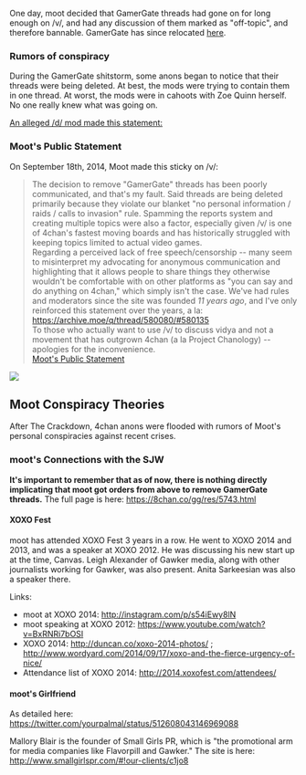 One day, moot decided that GamerGate threads had gone on for long enough on /v/, and had any discussion of them marked as "off-topic", and therefore bannable. GamerGate has since relocated [here](8chan.co/gg). 

### Rumors of conspiracy

During the GamerGate shitstorm, some anons began to notice that their threads were being deleted. At best, the mods were trying to contain them in one thread. At worst, the mods were in cahoots with Zoe Quinn herself. No one really knew what was going on.

[An alleged /d/ mod made this statement:](http://i.imgur.com/G0eIGQx.jpg)

### Moot's Public Statement

On September 18th, 2014, Moot made this sticky on /v/:

> The decision to remove "GamerGate" threads has been poorly communicated, and that's my fault. Said threads are being deleted primarily because they violate our blanket "no personal information / raids / calls to invasion" rule. Spamming the reports system and creating multiple topics were also a factor, especially given /v/ is one of 4chan's fastest moving boards and has historically struggled with keeping topics limited to actual video games.  
> Regarding a perceived lack of free speech/censorship -- many seem to misinterpret my advocating for anonymous communication and highlighting that it allows people to share things they otherwise wouldn't be comfortable with on other platforms as "you can say and do anything on 4chan," which simply isn't the case. We've had rules and moderators since the site was founded *11 years ago*, and I've only reinforced this statement over the years, a la: https://archive.moe/q/thread/580080/#580135  
> To those who actually want to use /v/ to discuss vidya and not a movement that has outgrown 4chan (a la Project Chanology) -- apologies for the inconvenience.  
> [Moot's Public Statement](http://archive.moe/v/thread/264185884/)

![](http://i.imgur.com/bdVQN29.jpg)

## Moot Conspiracy Theories

After The Crackdown, 4chan anons were flooded with rumors of Moot's personal conspiracies against recent crises.

### moot's Connections with the SJW
**It's important to remember that as of now, there is nothing directly implicating that moot got orders from above to remove GamerGate threads.**
The full page is here: https://8chan.co/gg/res/5743.html

#### XOXO Fest
moot has attended XOXO Fest 3 years in a row. He went to XOXO 2014 and 2013, and was a speaker at XOXO 2012. He was discussing his new start up at the time, Canvas. Leigh Alexander of Gawker media, along with other journalists working for Gawker, was also present. Anita Sarkeesian was also a speaker there.

Links:
* moot at XOXO 2014: http://instagram.com/p/s54iEwy8lN
* moot speaking at XOXO 2012: https://www.youtube.com/watch?v=BxRNRi7bOSI
* XOXO 2014: http://duncan.co/xoxo-2014-photos/ ; http://www.wordyard.com/2014/09/17/xoxo-and-the-fierce-urgency-of-nice/
* Attendance list of XOXO 2014: http://2014.xoxofest.com/attendees/

#### moot's Girlfriend
As detailed here: https://twitter.com/yourpalmal/status/512608043146969088

Mallory Blair is the founder of Small Girls PR, which is "the promotional arm for media companies like Flavorpill and Gawker."
The site is here: http://www.smallgirlspr.com/#!our-clients/c1jo8
